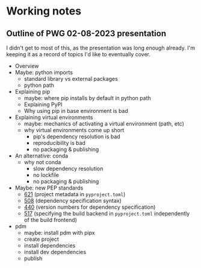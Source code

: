 # Working notes

## Outline of PWG 02-08-2023 presentation
I didn't get to most of this, as the presentation was long enough already.  I'm keeping
it as a record of topics I'd like to eventually cover.

- Overview
- Maybe: python imports
  - standard library vs external packages
  - python path
- Explaining pip 
  - maybe: where pip installs by default in python path
  - Explaining PyPI
  - Why using pip in base environment is bad
- Explaining virtual environments
  - maybe: mechanics of activating a virtual environment (path, etc)
  - why virtual environments come up short
    - pip's dependency resolution is bad
    - reproducibility is bad
    - no packaging & publishing
- An alternative: conda
  - why not conda
    - slow dependency resolution
    - no lockfile
    - no packaging & publishing
- Maybe: new PEP standards
  - [621](https://peps.python.org/pep-0621/) (project metadata in `pyproject.toml`)
  - [508](https://peps.python.org/pep-0508/) (dependency specification syntax)
  - [440](https://peps.python.org/pep-0440/) (version numbers for dependency specification)
  - [517](https://peps.python.org/pep-0517/) (specifying the build backend in `pyproject.toml` independently of the build frontend)
- pdm
  - maybe: install pdm with pipx
  - create project
  - install dependencies
  - install dev dependencies
  - publish
